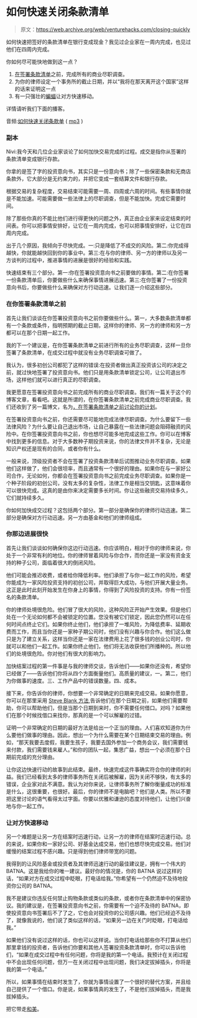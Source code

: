 # 如何快速关闭条款清单

> 原文：<https://web.archive.org/web/venturehacks.com/closing-quickly>

如何快速把签好的条款清单在银行变成现金？我见过企业家在一周内完成，也见过他们在四周内完成。

你如何尽可能快地做到这一点？

1.  [在签署条款清单](https://web.archive.org/web/20221208101123/http://venturehacks.com/articles/diligence)之前，完成所有的商业尽职调查。
2.  为你的律师设定一个事务所的截止日期，并以“我将在那天离开这个国家”这样的话来证明这一点
3.  有一只强壮的[蝙蝠](https://web.archive.org/web/20221208101123/http://en.wikipedia.org/wiki/Best_alternative_to_a_negotiated_agreement)让对方快速移动。

详情请听我们下面的播客。

<param name="movie" value="http://static.odeo.com/flash/player_audio_embed_v2.swf"><param name="FlashVars" value="jStr=[{'id': 24510669}]">

音频:[如何快速关闭条款单](https://web.archive.org/web/20221208101123/http://odeo.com/episodes/24510669-How-to-close-a-term-sheet-quickly) ( [mp3](https://web.archive.org/web/20221208101123/http://venturehacks.wpengine.com/wp-content/uploads/2009/04/how-to-close-a-term-sheet-quickly.mp3) )

### 副本

Nivi:我今天和几位企业家谈论了如何加快交易完成的过程。成交是指你从签署的条款清单变成银行存款。

你拿的是签了字的投资意向书，其实只是一份意向书；除了一些保密条款和无商店条款外，它大部分是无约束力的，并把它变成一套结算文件和银行存款。

根据交易的复杂程度，交易结束可能需要一周、四周或六周的时间。有些事情你就是不能加速。可能需要做一些法律上的尽职调查，但是不能加快。完成它需要时间。

除了那些你真的不能比他们进行得更快的问题之外，真正由企业家来设定结束的时间表。你可以把事情安排好，让它在一周内完成，也可以把事情安排好，让它在四周内完成。

出于几个原因，我倾向于尽快完成。一:只是降低了不成交的风险。第二:你完成得越快，你就能越快回到你的事业中。第三:在与你的律师、另一方的律师以及另一方谈判的过程中，推进事情的进展是很好的经验和实践。

快速结束有三个部分。第一:你在签署投资意向书之前要做的事情。第二:在你签署一份条款清单后，你要做些什么来确保事情进展迅速。第三:在你签署了一份投资意向书后，你要做些什么来确保对方行动迅速。让我们逐一介绍这些部分。

### 在你签署条款清单之前

首先让我们谈谈在你签署投资意向书之前你要做些什么。第一，大多数条款清单都有一个条款或条件，指明预期的截止日期，这样你的律师、另一方的律师和另一方都可以在那个日期一起工作。

我的下一个建议是，在你签署条款清单之前进行所有的业务尽职调查，这样一旦你签署了条款清单，在成交过程中就没有业务尽职调查可做了。

我认为，很多初创公司都犯了这样的错误:在投资者做出真正投资该公司的决定之前，就过快地签署了投资意向书。他们只是用条款清单锁定公司，让公司退出市场，这样他们就可以进行真正的尽职调查。

我更愿意在签署投资意向书之前完成所有的商业尽职调查。我们有一篇关于这个的博客文章，看看吧。这就是所谓的，在你签署条款清单之前完成商业尽职调查。我们还收到了另一篇博文，名为[，在签署条款清单之前讨论你的计划](https://web.archive.org/web/20221208101123/http://venturehacks.com/articles/signing-term-sheet)。

在签署投资意向书之前，你还需要尽可能地完成法律尽职调查。为什么要留下一些法律风险？为什么要让自己退出市场，让自己暴露在一些法律问题会阻碍融资的风险中。在你签署投资意向书之前，你也想尽可能多地完成这些工作。你可以在博客中找到更多的信息。对于大多数种子期投资来说，你的法律文件并不复杂，无论是知识产权还是现有的合同，或者你有什么。

一般来说，顶级投资者不会在签署了投资条款清单后试图推动业务尽职调查。如果他们这样做了，他们会很坦率，而且通常有一个很好的理由。如果你在与一家好公司合作，无论如何，你都会在签署投资意向书之前完成业务尽职调查。如果你是一个种子阶段的初创公司，没有太多的复杂性，法律工作是相当交钥匙，这意味着你可以很快完成。这真的是由你来决定需要多长时间。你让这些融资交易持续多久，它们就持续多久。

你如何加快成交过程？这包括两个部分。第一部分是确保你的律师行动迅速。第二部分是确保对方行动迅速。另一方由基金和他们的律师组成。

### 你那边进展很快

首先让我们谈谈如何确保你这边行动迅速。你应该明白，相对于你的律师来说，你处于一个非常有利的地位。你的律师冒着风险与你合作，而你还是一家没有资金支持的种子公司，面临着很大的倒闭风险。

他们可能会推迟收费，或者给你降低利率。他们承担了与你一起工作的风险，希望你能成为一家风险投资支持的初创公司，并取得巨大成功，与他们开展大量业务。这正是此时此刻开始发生在你身上的事情，你得到了风险投资的支持。你有一份签名的条款清单。

你的律师处境很危险。他们冒了很大的风险，这种风险正开始产生效果。但是他们处在一个无论如何都不会被锁定的位置。您没有被它们锁定，因此您仍然可以在任何时间点终止它们。如果你终止他们，他们承担了一堆风险，为降低费率、延期收费而工作，而且当你还是一家种子期公司时，他们没有兴趣与你合作。他们这么做只是为了建立关系，这样当你还是一家在法律费用上花了很多钱的创业公司时，你就可以和他们一起工作。如果你终止他们，他们将无法收获他们所播种的。所以他们的处境很危险。你对他们有很大的影响力。

加快结案过程的第一件事是与我的律师交谈，告诉他们——如果你还没有，希望你已经做了——告诉他们你将从四个方面衡量他们。高质量的建议，一。第二，他们为你做事的速度。三、工作产品中的错误数量。四、成本。

接下来，你告诉你的律师，你想要一个非常确定的日期来完成交易。如果你愿意，你可以在那里采用 [Steve Blank 方法](https://web.archive.org/web/20221208101123/http://steveblank.com/2009/04/09/supermac-war-story-6-the-job-of-marketing-mission-statements-mission-intent-and-core-values/),告诉他们在那个日期之前，如果他们需要帮助，你可以帮助他们，但是当那个日期到来时，你不需要任何借口。对吗？如果他们在那个时候找借口来找你，那真的是一个可以解雇的过错。

证明一个非常确定的日期的最好方法是给出一个正当的理由。人们喜欢知道你为什么要他们做事的理由。因此，想出一个为什么需要在某个日期结束交易的理由。例如，“那天我要去度假，我要生孩子，我要去国外参加一个商务会议，我们需要钱来付款，我们需要钱来雇人。”和你的团队一起，集思广益，想出一个必须在那个日期前完成的充分理由。

让你这边快速行动的故事到此结束。最终，快速完成这件事确实符合你的律师的利益。我们已经看到太多的律师事务所在关闭后被解雇，因为关闭不够快，有太多的错误，企业家对此不满意。我认为对你来说，让律师事务所了解你衡量成功的标准是什么，这很重要，也很好。最后，你的律师不是电脑吧？他们是人类。所以不要把这里讨论的语气看得太过字面。你要以优雅和谦逊的态度对待他们，让他们兴奋地与你一起工作。

### 让对方快速移动

另一个难题是让另一方在结案时迅速行动，让另一方的律师在结案时迅速行动。总的来说，如果你和一家好公司、好基金达成交易，他们也想尽快完成交易。他们对缓慢的结案过程不感兴趣。只是得到他们律师带宽的问题。

我得到的让风险基金或投资者及其律师迅速行动的最佳建议是，拥有一个伟大的 BATNA。这是我给你的唯一建议。最好你的情况是，你的 BATNA 说过这样的话，“如果对方在成交过程中眨眼，打电话给我。”你希望有一个仍然迫不及待地投资你公司的 BATNA。

我不是建议你违反任何禁止购物条款或类似的条款，或者你在条款清单中的保密协议。我的建议是，在签署投资意向书之前，你需要有一个迫不及待的 BATNA，即使投资意向书签署后不了了之，它也会对投资你的公司感兴趣。他们已经迫不及待了，就像我说的，他们说了类似这样的话，“如果另一边在关门时眨眼，打电话给我。”

如果他们没有说过这样的话，你也可以这样说。当你打电话给那些你不打算从他们那里拿钱的投资者，告诉他们你要和其他人签署投资条款清单时，你可以告诉他们，“如果在成交过程中有任何问题，你将是我的第一个电话。我预计在关闭过程中不会出现任何问题，但万一在关闭过程中出现问题，我们决定拔掉插头，你将是我的第一个电话。”

所以，如果事情在结束时发生了，你就为事情设置了一个很好的替代方案，并且给自己提供了一个借口。你是说，如果事情真的发生了，不是他们拔掉插头，而是我拔掉插头。

把它带走[和美](https://web.archive.org/web/20221208101123/http://www.youtube.com/watch?v=fucaV4SHSUs)。